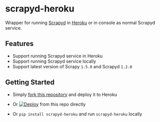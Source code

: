 # scrapyd-heroku

Wrapper for running [Scrapyd](https://github.com/scrapy/scrapyd) in [Heroku](https://heroku.com/) or in console as normal Scrapyd service.

## Features

- Support running Scrapyd service in Heroku
- Support running Scrapyd service locally
- Support latest version of Scrapy ```1.5.0``` and Scrapyd ```1.2.0```
    
## Getting Started

- Simply [fork this repository](https://github.com/jxltom/scrapyd-heroku/fork) and deploy it to Heroku

- Or [![Deploy](https://www.herokucdn.com/deploy/button.svg)](https://heroku.com/deploy?template=https://github.com/jxltom/scrapyd-heroku) from this repo directly

- Or ```pip install scrapyd-heroku``` and run ```scrapyd-heroku``` locally
